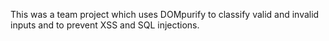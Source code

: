 
This was a team project which uses DOMpurify to classify valid and invalid inputs and to prevent XSS and SQL injections.
